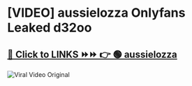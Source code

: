 
 # [VIDEO] aussielozza Onlyfans Leaked d32oo

## <h2><a href="https://clipsfans.com/aussielozza&ref=git">🔗 Click to LINKS ⏩⏩ 👉 🟢 aussielozza </a></h2>

<a href="https://clipsfans.com/aussielozza&ref=git" rel="nofollow" data-target="animated-image.originalLink"><img src="https://i.ibb.co.com/xMMVF88/686577567.gif" alt="Viral Video Original" style="max-width: 100%; display: inline-block;" data-target="animated-image.originalImage"></a>

